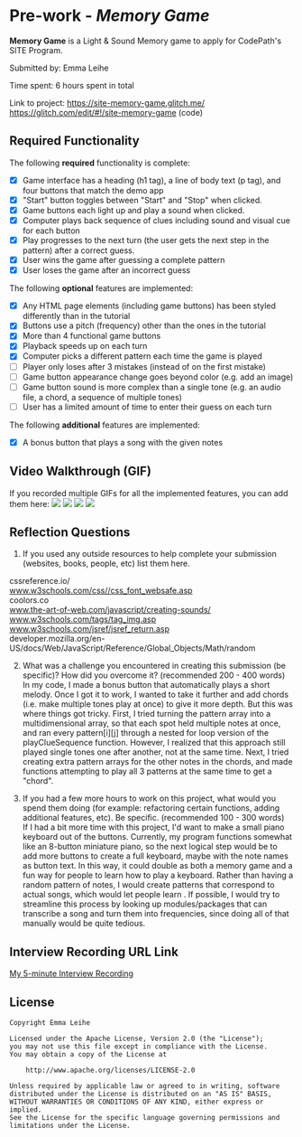 # Pre-work - *Memory Game*

**Memory Game** is a Light & Sound Memory game to apply for CodePath's SITE Program. 

Submitted by: Emma Leihe

Time spent: 6 hours spent in total

Link to project: https://site-memory-game.glitch.me/  
https://glitch.com/edit/#!/site-memory-game (code)

## Required Functionality

The following **required** functionality is complete:

* [X] Game interface has a heading (h1 tag), a line of body text (p tag), and four buttons that match the demo app
* [X] "Start" button toggles between "Start" and "Stop" when clicked. 
* [X] Game buttons each light up and play a sound when clicked. 
* [X] Computer plays back sequence of clues including sound and visual cue for each button
* [X] Play progresses to the next turn (the user gets the next step in the pattern) after a correct guess. 
* [X] User wins the game after guessing a complete pattern
* [X] User loses the game after an incorrect guess

The following **optional** features are implemented:

* [X] Any HTML page elements (including game buttons) has been styled differently than in the tutorial
* [X] Buttons use a pitch (frequency) other than the ones in the tutorial
* [X] More than 4 functional game buttons
* [X] Playback speeds up on each turn
* [X] Computer picks a different pattern each time the game is played
* [ ] Player only loses after 3 mistakes (instead of on the first mistake)
* [ ] Game button appearance change goes beyond color (e.g. add an image)
* [ ] Game button sound is more complex than a single tone (e.g. an audio file, a chord, a sequence of multiple tones)
* [ ] User has a limited amount of time to enter their guess on each turn

The following **additional** features are implemented:

- [X] A bonus button that plays a song with the given notes

## Video Walkthrough (GIF)

If you recorded multiple GIFs for all the implemented features, you can add them here:
![](http://g.recordit.co/2WGYs7nsNZ.gif)
![](http://g.recordit.co/jAcXHtJUs3.gif)
![](http://g.recordit.co/m9u4da0RUM.gif)
![](http://g.recordit.co/UW2bF3hPUk.gif)

## Reflection Questions
1. If you used any outside resources to help complete your submission (websites, books, people, etc) list them here.

cssreference.io/  
www.w3schools.com/css//css_font_websafe.asp  
coolors.co  
www.the-art-of-web.com/javascript/creating-sounds/  
www.w3schools.com/tags/tag_img.asp  
www.w3schools.com/jsref/jsref_return.asp  
developer.mozilla.org/en-US/docs/Web/JavaScript/Reference/Global_Objects/Math/random  

2. What was a challenge you encountered in creating this submission (be specific)? How did you overcome it? (recommended 200 - 400 words)  
In my code, I made a bonus button that automatically plays a short melody. Once I got it to work, I wanted to take it further and add chords (i.e. make multiple tones play at once) to give it more depth. 
But this was where things got tricky. 
First, I tried turning the pattern array into a multidimensional array, so that each spot held multiple notes at once, and ran every pattern[i][j] through a nested for loop version of the playClueSequence function. 
However, I realized that this approach still played single tones one after another, not at the same time.
Next, I tried creating extra pattern arrays for the other notes in the chords, and made functions attempting to play all 3 patterns at the same time to get a "chord".

3. If you had a few more hours to work on this project, what would you spend them doing (for example: refactoring certain functions, adding additional features, etc). Be specific. (recommended 100 - 300 words)  
If I had a bit more time with this project, I'd want to make a small piano keyboard out of the buttons. 
Currently, my program functions somewhat like an 8-button miniature piano, so the next logical step would be to add more buttons to create a full keyboard, maybe with the note names as button text. 
In this way, it could double as both a memory game and a fun way for people to learn how to play a keyboard. 
Rather than having a random pattern of notes, I would create patterns that correspond to actual songs, which would let people learn . 
If possible, I would try to streamline this process by looking up modules/packages that can transcribe a song and turn them into frequencies, since doing all of that manually would be quite tedious.


## Interview Recording URL Link

[My 5-minute Interview Recording](removed-link)


## License

    Copyright Emma Leihe

    Licensed under the Apache License, Version 2.0 (the "License");
    you may not use this file except in compliance with the License.
    You may obtain a copy of the License at

        http://www.apache.org/licenses/LICENSE-2.0

    Unless required by applicable law or agreed to in writing, software
    distributed under the License is distributed on an "AS IS" BASIS,
    WITHOUT WARRANTIES OR CONDITIONS OF ANY KIND, either express or implied.
    See the License for the specific language governing permissions and
    limitations under the License.
